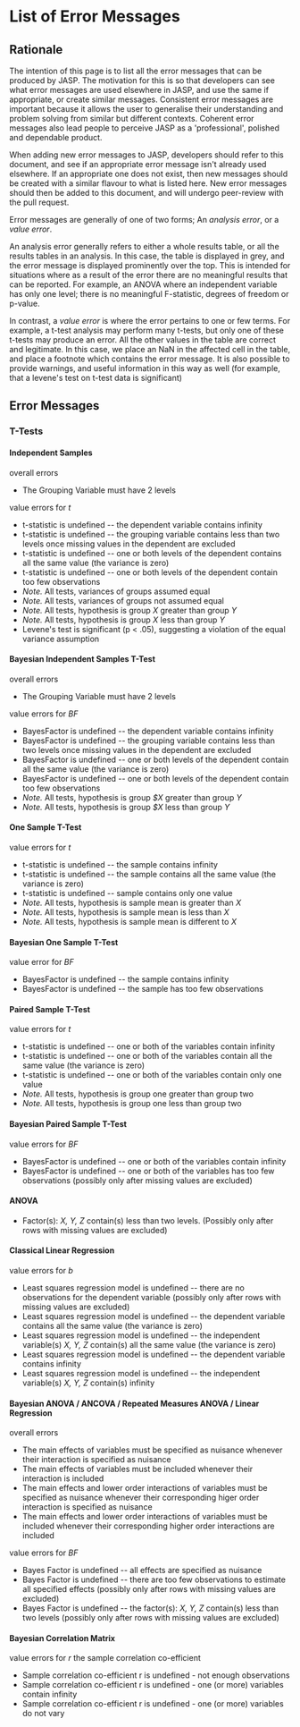 
List of Error Messages
======================

Rationale
---------

The intention of this page is to list all the error messages that can be produced by JASP. The motivation for this is so that developers can see what error messages are used elsewhere in JASP, and use the same if appropriate, or create similar messages. Consistent error messages are important because it allows the user to generalise their understanding and problem solving from similar but different contexts. Coherent error messages also lead people to perceive JASP as a 'professional', polished and dependable product.

When adding new error messages to JASP, developers should refer to this document, and see if an appropriate error message isn't already used elsewhere. If an appropriate one does not exist, then new messages should be created with a similar flavour to what is listed here. New error messages should then be added to this document, and will undergo peer-review with the pull request.

Error messages are generally of one of two forms; An *analysis error*, or a *value error*.

An analysis error generally refers to either a whole results table, or all the results tables in an analysis. In this case, the table is displayed in grey, and the error message is displayed prominently over the top. This is intended for situations where as a result of the error there are no meaningful results that can be reported. For example, an ANOVA where an independent variable has only one level; there is no meaningful F-statistic, degrees of freedom or p-value.

In contrast, a *value error* is where the error pertains to one or few terms. For example, a t-test analysis may perform many t-tests, but only one of these t-tests may produce an error. All the other values in the table are correct and legitimate. In this case, we place an NaN in the affected cell in the table, and place a footnote which contains the error message. It is also possible to provide warnings, and useful information in this way as well (for example, that a levene's test on t-test data is significant)

Error Messages
--------------

### T-Tests

#### Independent Samples

overall errors

- The Grouping Variable must have 2 levels

value errors for *t*

- t-statistic is undefined -- the dependent variable contains infinity
- t-statistic is undefined -- the grouping variable contains less than two levels once missing values in the dependent are excluded
- t-statistic is undefined -- one or both levels of the dependent contains all the same value (the variance is zero)
- t-statistic is undefined -- one or both levels of the dependent contain too few observations
- *Note.* All tests, variances of groups assumed equal
- *Note.* All tests, variances of groups not assumed equal
- *Note.* All tests, hypothesis is group *X* greater than group *Y*
- *Note.* All tests, hypothesis is group *X* less than group *Y*
- Levene's test is significant (p < .05), suggesting a violation of the equal variance assumption

#### Bayesian Independent Samples T-Test

overall errors

- The Grouping Variable must have 2 levels

value errors for *BF*

* BayesFactor is undefined -- the dependent variable contains infinity
* BayesFactor is undefined -- the grouping variable contains less than two levels once missing values in the dependent are excluded
* BayesFactor is undefined -- one or both levels of the dependent contain all the same value (the variance is zero)
* BayesFactor is undefined -- one or both levels of the dependent contain too few observations
* *Note.* All tests, hypothesis is group *$X* greater than group *Y*
* *Note.* All tests, hypothesis is group *$X* less than group *Y*

#### One Sample T-Test

value errors for *t*

* t-statistic is undefined -- the sample contains infinity
* t-statistic is undefined -- the sample contains all the same value (the variance is zero)
* t-statistic is undefined -- sample contains only one value
* *Note.* All tests, hypothesis is sample mean is greater than *X*
* *Note.* All tests, hypothesis is sample mean is less than *X*
* *Note.* All tests, hypothesis is sample mean is different to *X*

#### Bayesian One Sample T-Test

value error for *BF*

- BayesFactor is undefined -- the sample contains infinity
- BayesFactor is undefined -- the sample has too few observations

#### Paired Sample T-Test

value errors for *t*

* t-statistic is undefined -- one or both of the variables contain infinity
* t-statistic is undefined -- one or both of the variables contain all the same value (the variance is zero)
* t-statistic is undefined -- one or both of the variables contain only one value
* *Note.* All tests, hypothesis is group one greater than group two
* *Note.* All tests, hypothesis is group one less than group two

#### Bayesian Paired Sample T-Test

value errors for *BF*

* BayesFactor is undefined -- one or both of the variables contain infinity
* BayesFactor is undefined -- one or both of the variables has too few observations (possibly only after missing values are excluded)

#### ANOVA

* Factor(s): *X, Y, Z* contain(s) less than two levels. (Possibly only after rows with missing values are excluded)


#### Classical Linear Regression

value errors for *b*

* Least squares regression model is undefined -- there are no observations for the dependent variable (possibly only after rows with missing values are excluded)
* Least squares regression model is undefined -- the dependent variable contains all the same value (the variance is zero)
* Least squares regression model is undefined -- the independent variable(s) *X, Y, Z* contain(s) all the same value (the variance is zero)
* Least squares regression model is undefined -- the dependent variable contains infinity
* Least squares regression model is undefined -- the independent variable(s) *X, Y, Z* contain(s) infinity

#### Bayesian ANOVA / ANCOVA / Repeated Measures ANOVA / Linear Regression

overall errors

* The main effects of variables must be specified as nuisance whenever their interaction is specified as nuisance
* The main effects of variables must be included whenever their interaction is included
* The main effects and lower order interactions of variables must be specified as nuisance whenever their corresponding higer order interaction is specified as nuisance
* The main effects and lower order interactions of variables must be included whenever their corresponding higher order interactions are included 
	
value errors for *BF*

* Bayes Factor is undefined -- all effects are specified as nuisance
* Bayes Factor is undefined -- there are too few observations to estimate all specified effects (possibly only after rows with missing values are excluded)
* Bayes Factor is undefined -- the factor(s): *X, Y, Z* contain(s) less than two levels (possibly only after rows with missing values are excluded)

#### Bayesian Correlation Matrix
value errors for *r* the sample correlation co-efficient

* Sample correlation co-efficient r is undefined - not enough observations
* Sample correlation co-efficient r is undefined - one (or more) variables contain infinity
* Sample correlation co-efficient r is undefined - one (or more) variables do not vary

